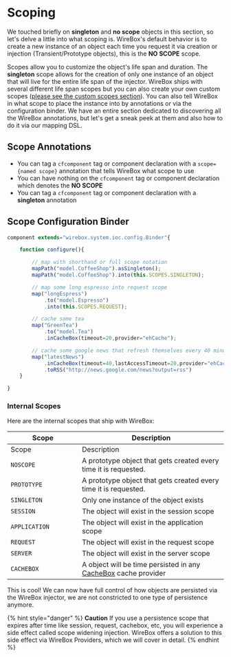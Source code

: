 # Scoping

We touched briefly on **singleton** and **no scope** objects in this section, so let's delve a little into what scoping is. WireBox's default behavior is to create a new instance of an object each time you request it via creation or injection (Transient/Prototype objects), this is the **NO SCOPE** scope.

Scopes allow you to customize the object's life span and duration. The **singleton** scope allows for the creation of only one instance of an object that will live for the entire life span of the injector. WireBox ships with several different life span scopes but you can also create your own custom scopes ([please see the custom scopes section](../../extending-wirebox/custom-scopes/)). You can also tell WireBox in what scope to place the instance into by annotations or via the configuration binder. We have an entire section dedicated to discovering all the WireBox annotations, but let's get a sneak peek at them and also how to do it via our mapping DSL.

## Scope Annotations

* You can tag a `cfcomponent` tag or component declaration with a `scope={named scope}` annotation that tells WireBox what scope to use
* You can have nothing on the `cfcomponent` tag or component declaration which denotes the **NO SCOPE**
* You can tag a `cfcomponent` tag or component declaration with a **singleton** annotation

## Scope Configuration Binder

```javascript
component extends="wirebox.system.ioc.config.Binder"{

    function configure(){

        // map with shorthand or full scope notation
        mapPath("model.CoffeeShop").asSingleton();
        mapPath("model.CoffeeShop").into(this.SCOPES.SINGLETON);

        // map some long espresso into request scope
        map("longEspress")
            .to("model.Espresso")
            .into(this.SCOPES.REQUEST);

        // cache some tea
        map("GreenTea")
            .to("model.Tea")
            .inCacheBox(timeout=20,provider="ehCache");

        // cache some google news that refresh themselves every 40 minutes or after 20 minutes of inactivity
        map("latestNews")
            .inCacheBox(timeout=40,lastAccessTimeout=20,provider="ehCache");
            .toRSS("http://news.google.com/news?output=rss")
    }

}
```

### Internal Scopes

Here are the internal scopes that ship with WireBox:

<table data-header-hidden><thead><tr><th width="150">Scope</th><th>Description</th></tr></thead><tbody><tr><td>Scope</td><td>Description</td></tr><tr><td><code>NOSCOPE</code></td><td>A prototype object that gets created every time it is requested.</td></tr><tr><td><code>PROTOTYPE</code></td><td>A prototype object that gets created every time it is requested.</td></tr><tr><td><code>SINGLETON</code></td><td>Only one instance of the object exists</td></tr><tr><td><code>SESSION</code></td><td>The object will exist in the session scope</td></tr><tr><td><code>APPLICATION</code></td><td>The object will exist in the application scope</td></tr><tr><td><code>REQUEST</code></td><td>The object will exist in the request scope</td></tr><tr><td><code>SERVER</code></td><td>The object will exist in the server scope</td></tr><tr><td><code>CACHEBOX</code></td><td>A object will be time persisted in any <a href="https://cachebox.ortusbooks.com">CacheBox</a> cache provider</td></tr></tbody></table>

This is cool! We can now have full control of how objects are persisted via the WireBox injector, we are not constricted to one type of persistence anymore.

{% hint style="danger" %}
**Caution** If you use a persistence scope that expires after time like session, request, cachebox, etc, you will experience a side effect called scope widening injection. WireBox offers a solution to this side effect via WireBox Providers, which we will cover in detail.
{% endhint %}
